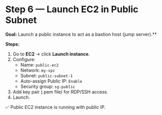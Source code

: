 # Step 6 — Launch EC2 in Public Subnet

**Goal:** Launch a public instance to act as a bastion host (jump server).**

**Steps:**
1. Go to **EC2** → click **Launch instance**.
2. Configure:
   - Name: `public-ec2`
   - Network: `my-vpc`
   - Subnet: `public-subnet-1`
   - Auto-assign Public IP: `Enable`
   - Security group: `sg-public`
3. Add key pair (.pem file) for RDP/SSH access.
4. Launch.

✅ Public EC2 instance is running with public IP.
